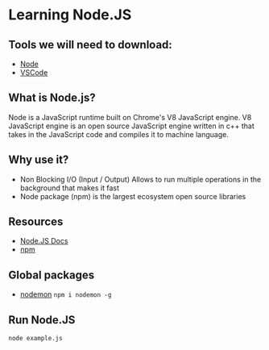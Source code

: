 # Learning Node.JS 

## Tools we will need to download:
- [Node](https://nodejs.org/en/download/)
- [VSCode](https://code.visualstudio.com/download)

## What is Node.js?
Node is a JavaScript runtime built on Chrome's V8 JavaScript engine. V8 JavaScript engine is an open source JavaScript engine written in c++ that takes in the JavaScript code and compiles it to machine language.

## Why use it?
- Non Blocking I/O (Input / Output) Allows to run multiple operations in the background that makes it fast
- Node package (npm) is the largest ecosystem open source libraries

## Resources
- [Node.JS Docs](https://nodejs.org/en/docs/)
- [npm](https://www.npmjs.com/)

## Global packages
- [nodemon](https://www.npmjs.com/package/nodemon) `npm i nodemon -g`

## Run Node.JS
`node example.js`